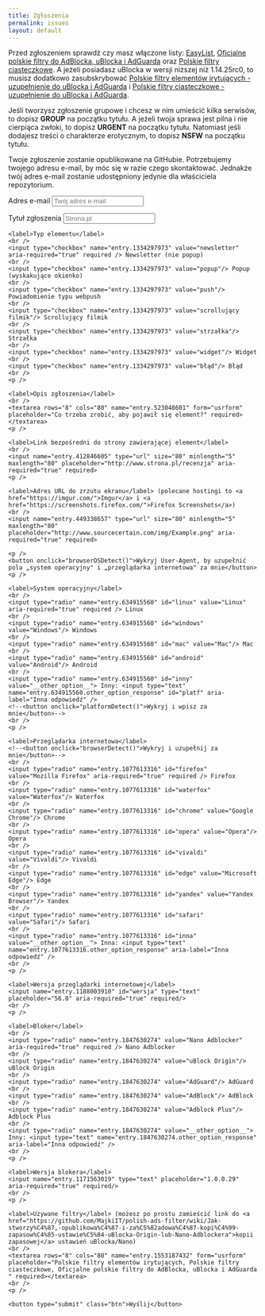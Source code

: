 ```yaml
---
title: Zgłoszenia
permalink: issues
layout: default
---
```

<script type="text/javascript">var submitted=false;</script>
<iframe name="hidden_iframe" id="hidden_iframe"
style="display:none;" onload="if(submitted)
{window.location='issues/thanks';}"></iframe>

<script>
// Modified code from http://www.javascripter.net/faq/browsern.htm

function browserOSDetect() {
var nAgt = navigator.userAgent;
var fullVersion  = ''+parseFloat(navigator.appVersion); 
var nameOffset,verOffset,ix;

var firefox = document.getElementById('firefox');
var waterfox = document.getElementById('waterfox');
var chrome = document.getElementById('chrome');
var opera = document.getElementById('opera');
var vivaldi = document.getElementById('vivaldi');
var edge = document.getElementById('edge');
var yandex = document.getElementById('yandex');
var safari = document.getElementById('safari');
var inna = document.getElementById('inna');

// In Opera 15+, the true version is after "OPR/" 
if ((verOffset=nAgt.indexOf("OPR/"))!=-1) {
    fullVersion = nAgt.substring(verOffset+4);
    opera.checked = true;
}
// In older Opera, the true version is after "Opera" or after "Version"
else if ((verOffset=nAgt.indexOf("Opera"))!=-1) {
    opera.checked = true;
    fullVersion = nAgt.substring(verOffset+6);
 if ((verOffset=nAgt.indexOf("Version"))!=-1) 
    fullVersion = nAgt.substring(verOffset+8);
}
else if ((verOffset=nAgt.indexOf("Vivaldi"))!=-1) {
    fullVersion = nAgt.substring(verOffset+8);
    vivaldi.checked = true;
}
else if ((verOffset=nAgt.indexOf("YaBrowser"))!=-1) {
    fullVersion = nAgt.substring(verOffset+10);
    yandex.checked = true;
}
else if ((verOffset=nAgt.indexOf("Edge"))!=-1) {
    fullVersion = nAgt.substring(verOffset+8);
    edge.checked = true;
}
// In Chrome, the true version is after "Chrome" 
else if ((verOffset=nAgt.indexOf("Chrome"))!=-1) {
    fullVersion = nAgt.substring(verOffset+7);
    chrome.checked = true;
}
// In Safari, the true version is after "Safari" or after "Version" 
else if ((verOffset=nAgt.indexOf("Safari"))!=-1) {
    safari.checked = true;
    fullVersion = nAgt.substring(verOffset+7);
 if ((verOffset=nAgt.indexOf("Version"))!=-1) 
    fullVersion = nAgt.substring(verOffset+8);
}
else if ((verOffset=nAgt.indexOf("Waterfox"))!=-1) {
    fullVersion = nAgt.substring(verOffset+9);
    waterfox.checked = true;
}
// In Firefox, the true version is after "Firefox" 
else if ((verOffset=nAgt.indexOf("Firefox"))!=-1) {
    fullVersion = nAgt.substring(verOffset+8);
    firefox.checked = true;
}
// In most other browsers, "name/version" is at the end of userAgent 
else if ( (nameOffset=nAgt.lastIndexOf(' ')+1) < 
          (verOffset=nAgt.lastIndexOf('/')) ) 
{
    fullVersion = nAgt.substring(verOffset+1);
    inna.checked=true;
}
// trim the fullVersion string at semicolon/space if present
if ((ix=fullVersion.indexOf(";"))!=-1){
    fullVersion=fullVersion.substring(0,ix)
};
if ((ix=fullVersion.indexOf(" "))!=-1){
    fullVersion=fullVersion.substring(0,ix);
}
    document.getElementById('wersja').value = fullVersion;

var linux = document.getElementById('linux');
var windows = document.getElementById('windows');
var mac = document.getElementById('mac');
var android = document.getElementById('android');
var inny = document.getElementById('inny');

if (nAgt.indexOf("Android")!=-1){
    android.checked = true;
}
else if (nAgt.indexOf("Windows NT")!=-1){ 
    windows.checked = true;
}
else if (nAgt.indexOf("Mac")!=-1) {
    mac.checked = true;
}
else if (nAgt.indexOf("Linux")!=-1) {
    linux.checked = true;
}
else {
    inny.checked = true;
}

}
</script>

<p>Przed zgłoszeniem sprawdź czy masz włączone listy: <a href="abp:subscribe?location=https%3A%2F%2Feasylist.to%2Feasylist%2Feasylist.txt&amp;title=EasyList">EasyList</a>, <a href="abp:subscribe?location=https%3A%2F%2Fraw.githubusercontent.com%2FMajkiIT%2Fpolish-ads-filter%2Fmaster%2Fpolish-adblock-filters%2Fadblock.txt&amp;title=Oficjalne%20polskie%20filtry%20do%20AdBlocka%2C%20uBlocka%20i%20AdGuarda">Oficjalne polskie filtry do AdBlocka, uBlocka i AdGuarda</a> oraz <a href="abp:subscribe?location=https%3A%2F%2Fraw.githubusercontent.com%2FMajkiIT%2Fpolish-ads-filter%2Fmaster%2Fcookies_filters%2Fadblock_cookies.txt&amp;title=Polskie%20filtry%20ciasteczkowe">Polskie filtry ciasteczkowe</a>. A jeżeli posiadasz uBlocka w wersji niższej niż 1.14.25rc0, to musisz dodatkowo zasubskrybować <a href="abp:subscribe?location=https%3A%2F%2Fraw.githubusercontent.com%2FPolishFiltersTeam%2FPolishAnnoyanceFilters%2Fmaster%2FPPB_uBlock_AdGuard.txt&amp;title=Polskie%20filtry%20element%C3%B3w%20irytuj%C4%85cych%20-%20uzupe%C5%82nienie%20do%20uBlocka%20i%20AdGuarda">Polskie filtry elementów irytujących - uzupełnienie do uBlocka i AdGuarda</a> i <a href="abp:subscribe?location=https%3A%2F%2Fraw.githubusercontent.com%2FMajkiIT%2Fpolish-ads-filter%2Fmaster%2Fcookies_filters%2Fcookies_uB_AG.txt&amp;title=Polskie%20filtry%20ciasteczkowe%20-%20uzupe%C5%82nienie%20do%20uBlocka%20i%20AdGuarda">Polskie filtry ciasteczkowe - uzupełnienie do uBlocka i AdGuarda</a>.</p>

<p>Jeśli tworzysz zgłoszenie grupowe i chcesz w nim umieścić kilka serwisów, to dopisz <b>GROUP</b> na początku tytułu. A jeżeli twoja sprawa jest pilna i nie cierpiąca zwłoki, to dopisz <b>URGENT</b> na początku tytułu. Natomiast jeśli dodajesz treści o charakterze erotycznym, to dopisz <b>NSFW</b> na początku tytułu.

<p>Twoje zgłoszenie zostanie opublikowane na GitHubie. Potrzebujemy twojego adresu e-mail, by móc się w razie czego skontaktować. Jednakże twój adres e-mail zostanie udostępniony jedynie dla właściciela repozytorium.</p>
      
<form class="form" id="usrform" action="https://docs.google.com/forms/d/e/1FAIpQLSfMGeBhePTjTP9YOeuKo0YgbOrOg9l6x_5XTV47kLBbOPN1wQ/formResponse" method="post" target="hidden_iframe" onsubmit="submitted=true;">

<label>Adres e-mail</label>
<input name="emailAddress" type="email" placeholder="Twój adres e-mail" aria-required="true" required/>
    <p />
    <p />
    <label>Tytuł zgłoszenia</label>
    <input name="entry.1884702034" type="text" placeholder="Strona.pl" aria-required="true" required/>
    <br />
    <p />
    
    <label>Typ elementu</label>
    <br />
    <input type="checkbox" name="entry.1334297973" value="newsletter" aria-required="true" required /> Newsletter (nie popup)
    <br />
    <input type="checkbox" name="entry.1334297973" value="popup"/> Popup (wyskakujące okienko)
    <br />
    <input type="checkbox" name="entry.1334297973" value="push"/> Powiadomienie typu webpush
    <br />
    <input type="checkbox" name="entry.1334297973" value="scrollujący filmik"/> Scrollujący filmik
    <br />
    <input type="checkbox" name="entry.1334297973" value="strzałka"/> Strzałka
    <br />
    <input type="checkbox" name="entry.1334297973" value="widget"/> Widget
    <br />
    <input type="checkbox" name="entry.1334297973" value="błąd"/> Błąd
    <br />
    <p />
    
    <label>Opis zgłoszenia</label>
    <br />
    <textarea rows="8" cols="80" name="entry.523048601" form="usrform" placeholder="Co trzeba zrobić, aby pojawił się element?" required></textarea>
    <p />
    
    <label>Link bezpośredni do strony zawierającej element</label>
    <br />
    <input name="entry.412846605" type="url" size="80" minlength="5" maxlength="80" placeholder="http://www.strona.pl/recenzja" aria-required="true" required>
    <p />
    
    <label>Adres URL do zrzutu ekranu</label> (polecane hostingi to <a href="https://imgur.com/">Imgur</a> i <a href="https://screenshots.firefox.com/">Firefox Screenshots</a>)
    <br />
    <input name="entry.449338657" type="url" size="80" minlength="5" maxlength="80" placeholder="http://www.sourcecertain.com/img/Example.png" aria-required="true" required>
    
    <p />
    <button onclick="browserOSDetect()">Wykryj User-Agent, by uzupełnić pola „system operacyjny" i „przeglądarka internetowa" za mnie</button>
    <p />
    
    <label>System operacyjny</label>
    <br />
    <input type="radio" name="entry.634915560" id="linux" value="Linux" aria-required="true" required /> Linux
    <br />
    <input type="radio" name="entry.634915560" id="windows" value="Windows"/> Windows
    <br />              
    <input type="radio" name="entry.634915560" id="mac" value="Mac"/> Mac
    <br />              
    <input type="radio" name="entry.634915560" id="android" value="Android"/> Android
    <br />           
    <input type="radio" name="entry.634915560" id="inny" value="__other_option__"> Inny: <input type="text" name="entry.634915560.other_option_response" id="platf" aria-label="Inna odpowiedź" />​​​​​​​​​​​​​​​​​​​​​​​​​​​​​​​​
    <!--<button onclick="platformDetect()">Wykryj i wpisz za mnie</button>-->
    <br />
    <p />
    
    <label>Przeglądarka internetowa</label>
    <!--<button onclick="browserDetect()">Wykryj i uzupełnij za mnie</button>-->
    <br />
    <input type="radio" name="entry.1077613316" id="firefox" value="Mozilla Firefox" aria-required="true" required /> Firefox
    <br />
    <input type="radio" name="entry.1077613316" id="waterfox" value="Waterfox"/> Waterfox
    <br />              
    <input type="radio" name="entry.1077613316" id="chrome" value="Google Chrome"/> Chrome
    <br />              
    <input type="radio" name="entry.1077613316" id="opera" value="Opera"/> Opera
    <br />    
    <input type="radio" name="entry.1077613316" id="vivaldi" value="Vivaldi"/> Vivaldi
    <br />  
    <input type="radio" name="entry.1077613316" id="edge" value="Microsoft Edge"/> Edge
    <br /> 
    <input type="radio" name="entry.1077613316" id="yandex" value="Yandex Browser"/> Yandex
    <br /> 
    <input type="radio" name="entry.1077613316" id="safari" value="Safari"/> Safari
    <br /> 
    <input type="radio" name="entry.1077613316" id="inna" value="__other_option__"> Inna: <input type="text" name="entry.1077613316.other_option_response" aria-label="Inna odpowiedź" />​​​​​​​​​​​​​​​​​​​​​​​​​​​​​​​​
    <br />
    <p />
    
    <label>Wersja przeglądarki internetowej</label>
    <input name="entry.1188003910" id="wersja" type="text" placeholder="56.0" aria-required="true" required/>
    <br />
    <p />
    
    <label>Bloker</label>
    <br />
    <input type="radio" name="entry.1847630274" value="Nano Adblocker" aria-required="true" required /> Nano Adblocker
    <br />
    <input type="radio" name="entry.1847630274" value="uBlock Origin"/> uBlock Origin
    <br />              
    <input type="radio" name="entry.1847630274" value="AdGuard"/> AdGuard
    <br />              
    <input type="radio" name="entry.1847630274" value="AdBlock"/> AdBlock
    <br />    
    <input type="radio" name="entry.1847630274" value="Adblock Plus"/> Adblock Plus
    <br /> 
    <input type="radio" name="entry.1847630274" value="__other_option__"> Inny: <input type="text" name="entry.1847630274.other_option_response" aria-label="Inna odpowiedź" />​​​​​​​​​​​​​​​​​​​​​​​​​​​​​​​​
    <br />
    <p />
    
    <label>Wersja blokera</label>
    <input name="entry.1171563019" type="text" placeholder="1.0.0.29" aria-required="true" required/>
    <br />
    <p />
    
    <label>Używane filtry</label> (możesz po prostu zamieścić link do <a href="https://github.com/MajkiIT/polish-ads-filter/wiki/Jak-stworzy%C4%87,-opublikowa%C4%87-i-za%C5%82adowa%C4%87-kopi%C4%99-zapasow%C4%85-ustawie%C5%84-uBlocka-Origin-lub-Nano-Adblockera">kopii zapasowej</a> ustawień uBlocka/Nano)
    <br />
    <textarea rows="8" cols="80" name="entry.1553187432" form="usrform" placeholder="Polskie filtry elementów irytujących, Polskie filtry ciasteczkowe, Oficjalne polskie filtry do AdBlocka, uBlocka i AdGuarda " required></textarea>
    <br />
    <p />
    
    <button type="submit" class="btn">Wyślij</button>
</form>

